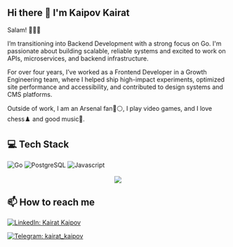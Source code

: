 ## Hi there 👋 I'm Kaipov Kairat

Salam! 👋🇰🇬

I’m transitioning into Backend Development with a strong focus on Go. I'm passionate about building scalable, reliable systems and excited to work on APIs, microservices, and backend infrastructure.

For over four years, I’ve worked as a Frontend Developer in a Growth Engineering team, where I helped ship high-impact experiments, optimized site performance and accessibility, and contributed to design systems and CMS platforms.

Outside of work, I am an Arsenal fan🔴⚪, I play video games, and I love chess♟️ and good music🎼. 

## 💻 Tech Stack

<div>

<img alt="Go" src="https://ziadoua.github.io/m3-Markdown-Badges/badges/Go/go2.svg" />

<img alt="PostgreSQL" src="https://ziadoua.github.io/m3-Markdown-Badges/badges/PostgreSQL/postgresql2.svg" />

<img alt="Javascript" src="https://ziadoua.github.io/m3-Markdown-Badges/badges/Javascript/javascript2.svg">

</div>

<br />
<div style="text-align: center">
  <img src="https://github-readme-stats.vercel.app/api/top-langs/?username=kaipov24&hide=php&title_color=ffffff&text_color=c9cacc&icon_color=4AB197&bg_color=1A2B34" />
</div>

## 📫 How to reach me

[![LinkedIn: Kairat Kaipov](https://img.shields.io/badge/LinkedIn-Kairat%20Kaipov-blue?style=flat-square&logo=Linkedin&logoColor=white)](https://www.linkedin.com/in/kairat-kaipov24/)

[![Telegram: kairat_kaipov](https://img.shields.io/badge/Telegram-kairat__kaipov-2CA5E0?style=flat-square&logo=Telegram&logoColor=white)](https://t.me/kairat_kaipov)



<!--
**kaipov24/kaipov24** is a ✨ _special_ ✨ repository because its `README.md` (this file) appears on your GitHub profile.

Here are some ideas to get you started:

- 🔭 I’m currently working on ...
- 🌱 I’m currently learning ...
- 👯 I’m looking to collaborate on ...
- 🤔 I’m looking for help with ...
- 💬 Ask me about ...
- 📫 How to reach me: ...
- 😄 Pronouns: ...
- ⚡ Fun fact: ...
-->
